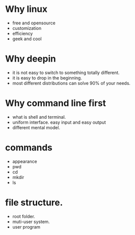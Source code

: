 # Why linux
* free and opensource
* customization
* efficiency
* geek and cool

# Why deepin
* it is not easy to switch to something totally different.
* it is easy to drop in the beginning.
* most different distributions can solve 90% of your needs.

# Why command line first
* what is shell and terminal.
* uniform interface. easy input and easy output
* different mental model.

# commands
* appearance
* pwd
* cd 
* mkdir
* ls

# file structure.
* root folder.
* muti-user system.
* user program
